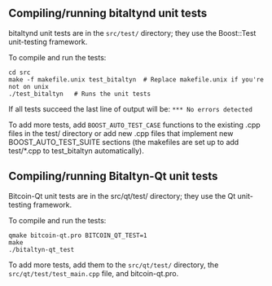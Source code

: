 Compiling/running bitaltynd unit tests
------------------------------------

bitaltynd unit tests are in the `src/test/` directory; they
use the Boost::Test unit-testing framework.

To compile and run the tests:

	cd src
	make -f makefile.unix test_bitaltyn  # Replace makefile.unix if you're not on unix
	./test_bitaltyn   # Runs the unit tests

If all tests succeed the last line of output will be:
`*** No errors detected`

To add more tests, add `BOOST_AUTO_TEST_CASE` functions to the existing
.cpp files in the test/ directory or add new .cpp files that
implement new BOOST_AUTO_TEST_SUITE sections (the makefiles are
set up to add test/*.cpp to test_bitaltyn automatically).


Compiling/running Bitaltyn-Qt unit tests
---------------------------------------

Bitcoin-Qt unit tests are in the src/qt/test/ directory; they
use the Qt unit-testing framework.

To compile and run the tests:

	qmake bitcoin-qt.pro BITCOIN_QT_TEST=1
	make
	./bitaltyn-qt_test

To add more tests, add them to the `src/qt/test/` directory,
the `src/qt/test/test_main.cpp` file, and bitcoin-qt.pro.
